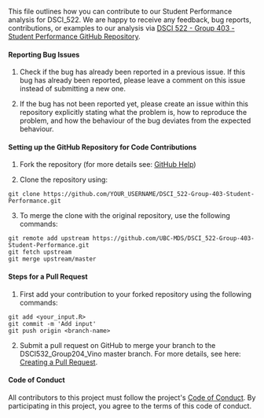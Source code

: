 This file outlines how you can contribute to our Student Performance analysis for DSCI_522. We are happy to receive any feedback, bug reports, contributions, or examples to our analysis via [DSCI 522 - Group 403 - Student Performance GitHub Repository](https://github.com/UBC-MDS/DSCI_522-Group-403-Student-Performance.git). 

#### Reporting Bug Issues

1. Check if the bug has already been reported in a previous issue. If this bug has already been reported, please leave a comment on this issue instead of submitting a new one.

2. If the bug has not been reported yet, please create an issue within this repository explicitly stating what the problem is, how to reproduce the problem, and how the behaviour of the bug deviates from the expected behaviour.

#### Setting up the GitHub Repository for Code Contributions

1. Fork the repository (for more details see: [GitHub Help](https://help.github.com/en/github/getting-started-with-github/fork-a-repo))

2. Clone the repository using:
```
git clone https://github.com/YOUR_USERNAME/DSCI_522-Group-403-Student-Performance.git
```

3. To merge the clone with the original repository, use the following commands:
```
git remote add upstream https://github.com/UBC-MDS/DSCI_522-Group-403-Student-Performance.git
git fetch upstream
git merge upstream/master
```

#### Steps for a Pull Request

1. First add your contribution to your forked repository using the following commands:
```
git add <your_input.R>
git commit -m 'Add input'
git push origin <branch-name>
```

2. Submit a pull request on GitHub to merge your branch to the DSCI532_Group204_Vino master branch. For more details, see here: [Creating a Pull Request](https://help.github.com/en/github/collaborating-with-issues-and-pull-requests/creating-a-pull-request).

#### Code of Conduct

All contributors to this project must follow the project's [Code of Conduct](CODE_OF_CONDUCT.md). By participating in this project, you agree to the terms of this code of conduct.
